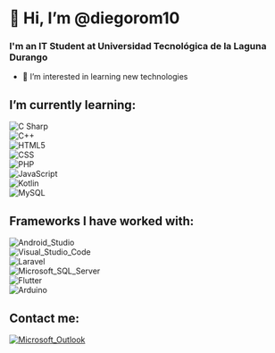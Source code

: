 # 👋 Hi, I’m @diegorom10
### I'm an IT Student at Universidad Tecnológica de la Laguna Durango
- 👀 I’m interested in learning new technologies

## I’m currently learning: 
![C Sharp](https://img.shields.io/badge/C_Sharp-239120?style=for-the-badge&logo=c-sharp&logoColor=white&labelColor=101010)</br>
![C++](https://img.shields.io/badge/C++-00599C?style=for-the-badge&logo=c++&logoColor=white&labelColor=101010)</br>
![HTML5](https://img.shields.io/badge/HTML5-E34F26?style=for-the-badge&logo=html5&logoColor=white&labelColor=101010)</br>
![CSS](https://img.shields.io/badge/CSS-1572B6?style=for-the-badge&logo=css3&logoColor=white&labelColor=101010)</br>
![PHP](https://img.shields.io/badge/PHP-777BB4?style=for-the-badge&logo=php&logoColor=white&labelColor=101010)</br>
![JavaScript](https://img.shields.io/badge/JavaScript-F7DF1E?style=for-the-badge&logo=javascript&logoColor=white&labelColor=101010)</br>
![Kotlin](https://img.shields.io/badge/Kotlin-0095D5?style=for-the-badge&logo=kotlin&logoColor=white&labelColor=101010)</br>
![MySQL](https://img.shields.io/badge/MySQL-4479A1?style=for-the-badge&logo=mysql&logoColor=white&labelColor=101010)</br>

## Frameworks I have worked with:
![Android_Studio](https://img.shields.io/badge/Android_Studio-3DDC84?style=for-the-badge&logo=android-studio&logoColor=white&labelColor=101010)</br>
![Visual_Studio_Code](https://img.shields.io/badge/Visual_Studio_Code-007ACC?style=for-the-badge&logo=visual-studio-code&logoColor=white&labelColor=101010)</br>
![Laravel](https://img.shields.io/badge/Laravel-FF2D20?style=for-the-badge&logo=laravel&logoColor=white&labelColor=101010)</br>
![Microsoft_SQL_Server](https://img.shields.io/badge/Microsoft_SQL_Server-CC2927?style=for-the-badge&logo=microsoft-sql-server&logoColor=white&labelColor=101010)</br>
![Flutter](https://img.shields.io/badge/Flutter-02569B?style=for-the-badge&logo=flutter&logoColor=white&labelColor=101010)</br>
![Arduino](https://img.shields.io/badge/Arduino-00979D?style=for-the-badge&logo=arduino&logoColor=white&labelColor=101010)</br>

## Contact me:
[![Microsoft_Outlook](https://img.shields.io/badge/Diego_Romero-0078D4?style=for-the-badge&logo=microsoft-outlook&logoColor=white&labelColor=101010)](diego.romero15@outlook.com)
